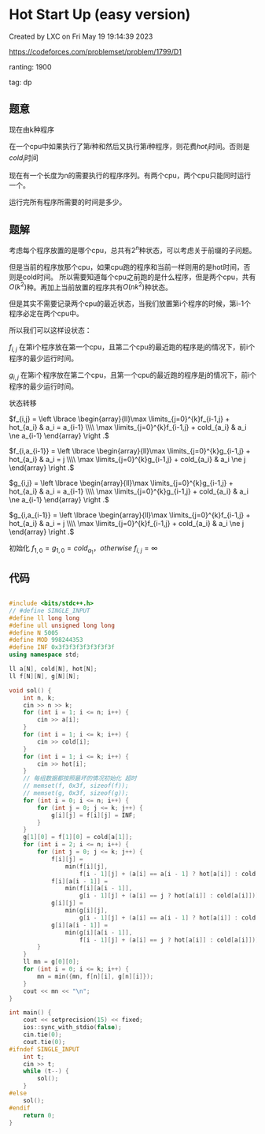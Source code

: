 # Hot Start Up (easy version)

Created by LXC on Fri May 19 19:14:39 2023

https://codeforces.com/problemset/problem/1799/D1

ranting: 1900

tag: dp

## 题意


现在由k种程序

在一个cpu中如果执行了第$i$种和然后又执行第$i$种程序，则花费$hot_i$时间。否则是$cold_i$时间

现在有一个长度为n的需要执行的程序序列。有两个cpu，两个cpu只能同时运行一个。

运行完所有程序所需要的时间是多少。

## 题解

考虑每个程序放置的是哪个cpu，总共有$2^n$种状态，可以考虑关于前缀的子问题。

但是当前的程序放那个cpu，如果cpu跑的程序和当前一样则用的是hot时间，否则是cold时间。
所以需要知道每个cpu之前跑的是什么程序，但是两个cpu，共有$O(k^2)$种。再加上当前放置的程序共有$O(nk^2)$种状态。

但是其实不需要记录两个cpu的最近状态，当我们放置第i个程序的时候，第i-1个程序必定在两个cpu中。

所以我们可以这样设状态：

$f_{i,j}$ 在第i个程序放在第一个cpu，且第二个cpu的最近跑的程序是j的情况下，前i个程序的最少运行时间。

$g_{i,j}$ 在第i个程序放在第二个cpu，且第一个cpu的最近跑的程序是j的情况下，前i个程序的最少运行时间。

状态转移

$f_{i,j} =  \left \lbrace  \begin{array}{ll}\max \limits_{j=0}^{k}f_{i-1,j} + hot_{a_i} & a_i = a_{i-1} \\\\ \max \limits_{j=0}^{k}f_{i-1,j} + cold_{a_i} & a_i \ne a_{i-1} \end{array} \right .$

$f_{i,a_{i-1}} =  \left \lbrace  \begin{array}{ll}\max \limits_{j=0}^{k}g_{i-1,j} + hot_{a_i} & a_i = j \\\\ \max \limits_{j=0}^{k}g_{i-1,j} + cold_{a_i} & a_i \ne j \end{array} \right .$

$g_{i,j} =  \left \lbrace  \begin{array}{ll}\max \limits_{j=0}^{k}g_{i-1,j} + hot_{a_i} & a_i = a_{i-1} \\\\ \max \limits_{j=0}^{k}g_{i-1,j} + cold_{a_i} & a_i \ne a_{i-1} \end{array} \right .$

$g_{i,a_{i-1}} =  \left \lbrace  \begin{array}{ll}\max \limits_{j=0}^{k}f_{i-1,j} + hot_{a_i} & a_i = j \\\\ \max \limits_{j=0}^{k}f_{i-1,j} + cold_{a_i} & a_i \ne j \end{array} \right .$

初始化 $f_{1,0} = g_{1,0} = cold_{a_1}，otherwise\ f_{i,j} = \infty$

## 代码

``` cpp

#include <bits/stdc++.h>
// #define SINGLE_INPUT
#define ll long long
#define ull unsigned long long
#define N 5005
#define MOD 998244353
#define INF 0x3f3f3f3f3f3f3f3f
using namespace std;

ll a[N], cold[N], hot[N];
ll f[N][N], g[N][N];

void sol() {
    int n, k;
    cin >> n >> k;
    for (int i = 1; i <= n; i++) {
        cin >> a[i];
    }
    for (int i = 1; i <= k; i++) {
        cin >> cold[i];
    }
    for (int i = 1; i <= k; i++) {
        cin >> hot[i];
    }
    // 每组数据都按照最坏的情况初始化 超时
    // memset(f, 0x3f, sizeof(f));
    // memset(g, 0x3f, sizeof(g));
    for (int i = 0; i <= n; i++) {
        for (int j = 0; j <= k; j++) {
            g[i][j] = f[i][j] = INF;
        }
    }
    g[1][0] = f[1][0] = cold[a[1]];
    for (int i = 2; i <= n; i++) {
        for (int j = 0; j <= k; j++) {
            f[i][j] =
                min(f[i][j],
                    f[i - 1][j] + (a[i] == a[i - 1] ? hot[a[i]] : cold[a[i]]));
            f[i][a[i - 1]] =
                min(f[i][a[i - 1]],
                    g[i - 1][j] + (a[i] == j ? hot[a[i]] : cold[a[i]]));
            g[i][j] =
                min(g[i][j],
                    g[i - 1][j] + (a[i] == a[i - 1] ? hot[a[i]] : cold[a[i]]));
            g[i][a[i - 1]] =
                min(g[i][a[i - 1]],
                    f[i - 1][j] + (a[i] == j ? hot[a[i]] : cold[a[i]]));
        }
    }
    ll mn = g[0][0];
    for (int i = 0; i <= k; i++) {
        mn = min({mn, f[n][i], g[n][i]});
    }
    cout << mn << "\n";
}

int main() {
    cout << setprecision(15) << fixed;
    ios::sync_with_stdio(false);
    cin.tie(0);
    cout.tie(0);
#ifndef SINGLE_INPUT
    int t;
    cin >> t;
    while (t--) {
        sol();
    }
#else
    sol();
#endif
    return 0;
}

```
